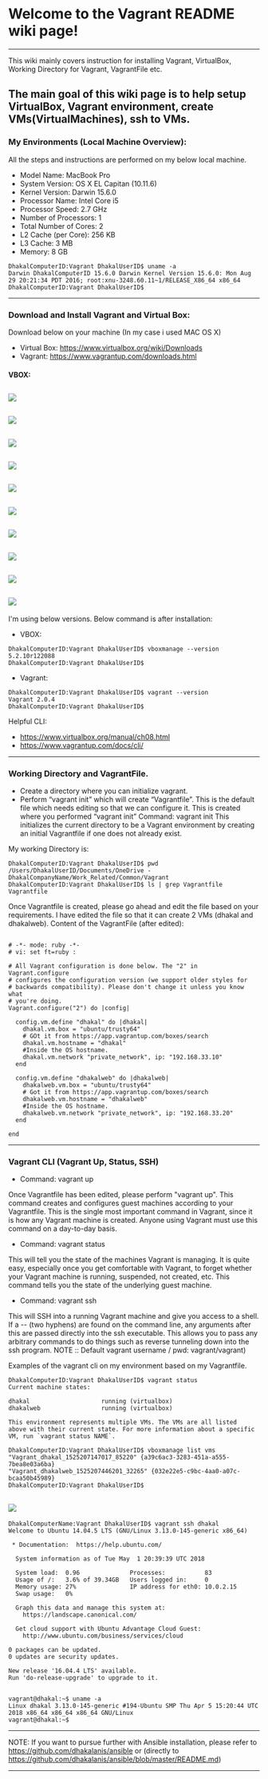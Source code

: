 # Welcome to the Vagrant README wiki page!
------------------------------------------------------------------------
This wiki mainly covers instruction for installing Vagrant, VirtualBox, Working Directory for Vagrant, VagrantFile etc.

The main goal of this wiki page is to help setup VirtualBox, Vagrant environment, create VMs(VirtualMachines), ssh to VMs.
------------------------------------------------------------------------
### My Environments (Local Machine Overview):
All the steps and instructions are performed on my below local machine.
* Model Name:	MacBook Pro
* System Version:	OS X EL Capitan (10.11.6)
* Kernel Version:	Darwin 15.6.0
* Processor Name:	Intel Core i5
* Processor Speed:	2.7 GHz
* Number of Processors:	1
* Total Number of Cores:	2
* L2 Cache (per Core):	256 KB
* L3 Cache:	3 MB
* Memory:	8 GB

```
DhakalComputerID:Vagrant DhakalUserID$ uname -a
Darwin DhakalComputerID 15.6.0 Darwin Kernel Version 15.6.0: Mon Aug 29 20:21:34 PDT 2016; root:xnu-3248.60.11~1/RELEASE_X86_64 x86_64
DhakalComputerID:Vagrant DhakalUserID$
```
------------------------------------------------------------------------
### Download and Install Vagrant and Virtual Box:
Download below on your machine (In my case i used MAC OS X)
* Virtual Box: https://www.virtualbox.org/wiki/Downloads
* Vagrant: https://www.vagrantup.com/downloads.html 

#### VBOX:

![](https://github.com/dhakalanis/vagrant/blob/master/Images/VBOX_1.png)
------------------------------------------------------------------------

![](https://github.com/dhakalanis/vagrant/blob/master/Images/VBOX_2.png)
------------------------------------------------------------------------

![](https://github.com/dhakalanis/vagrant/blob/master/Images/VBOX_3.png)
------------------------------------------------------------------------

![](https://github.com/dhakalanis/vagrant/blob/master/Images/VBOX_4.png)
------------------------------------------------------------------------

![](https://github.com/dhakalanis/vagrant/blob/master/Images/VBOX_5.png)
------------------------------------------------------------------------

![](https://github.com/dhakalanis/vagrant/blob/master/Images/VBOX_6.png)
------------------------------------------------------------------------

![](https://github.com/dhakalanis/vagrant/blob/master/Images/Vagrant_1.png)
------------------------------------------------------------------------

![](https://github.com/dhakalanis/vagrant/blob/master/Images/Vagrant_2.png)
------------------------------------------------------------------------

![](https://github.com/dhakalanis/vagrant/blob/master/Images/Vagrant_3.png)
------------------------------------------------------------------------

![](https://github.com/dhakalanis/vagrant/blob/master/Images/Vagrant_4.png)
------------------------------------------------------------------------


I'm using below versions. Below command is after installation:
* VBOX:
```
DhakalComputerID:Vagrant DhakalUserID$ vboxmanage --version
5.2.10r122088
DhakalComputerID:Vagrant DhakalUserID$ 
```
* Vagrant:

```
DhakalComputerID:Vagrant DhakalUserID$ vagrant --version
Vagrant 2.0.4
DhakalComputerID:Vagrant DhakalUserID$
```

Helpful CLI:
* https://www.virtualbox.org/manual/ch08.html
* https://www.vagrantup.com/docs/cli/

------------------------------------------------------------------------

### Working Directory and VagrantFile.
* Create a directory where you can initialize vagrant.
* Perform “vagrant init” which will create “Vagrantfile”. This is the default file which needs editing so that we can configure it. This is created where you performed “vagrant init”
Command: vagrant init
This initializes the current directory to be a Vagrant environment by creating an initial Vagrantfile if one does not already exist.

My working Directory is: 
```
DhakalComputerID:Vagrant DhakalUserID$ pwd
/Users/DhakalUserID/Documents/OneDrive - DhakalCompanyName/Work_Related/Common/Vagrant
DhakalComputerID:Vagrant DhakalUserID$ ls | grep Vagrantfile
Vagrantfile
```
Once Vagrantfile is created, please go ahead and edit the file based on your requirements. I have edited the file so that it can create 2 VMs (dhakal and dhakalweb).
Content of the VagrantFile (after edited):
```

# -*- mode: ruby -*-
# vi: set ft=ruby :

# All Vagrant configuration is done below. The "2" in Vagrant.configure
# configures the configuration version (we support older styles for
# backwards compatibility). Please don't change it unless you know what
# you're doing.
Vagrant.configure("2") do |config|

  config.vm.define "dhakal" do |dhakal|
    dhakal.vm.box = "ubuntu/trusty64"
    # GOt it from https://app.vagrantup.com/boxes/search
    dhakal.vm.hostname = "dhakal"
    #Inside the OS hostname.
    dhakal.vm.network "private_network", ip: "192.168.33.10"
  end

  config.vm.define "dhakalweb" do |dhakalweb|
    dhakalweb.vm.box = "ubuntu/trusty64"
    # Got it from https://app.vagrantup.com/boxes/search
    dhakalweb.vm.hostname = "dhakalweb"
    #Inside the OS hostname.
    dhakalweb.vm.network "private_network", ip: "192.168.33.20"
  end

end
```
------------------------------------------------------------------------
### Vagrant CLI (Vagrant Up, Status, SSH)

* Command: vagrant up

Once Vagrantfile has been edited, please perform "vagrant up". This command creates and configures guest machines according to your Vagrantfile.
This is the single most important command in Vagrant, since it is how any Vagrant machine is created. Anyone using Vagrant must use this command on a day-to-day basis.

* Command: vagrant status

This will tell you the state of the machines Vagrant is managing.
It is quite easy, especially once you get comfortable with Vagrant, to forget whether your Vagrant machine is 
running, suspended, not created, etc. This command tells you the state of the underlying guest machine.

* Command: vagrant ssh

This will SSH into a running Vagrant machine and give you access to a shell.
If a -- (two hyphens) are found on the command line, any arguments after this are passed directly into the ssh executable. This allows you to pass any arbitrary commands to do things such as reverse tunneling down into the ssh program.
NOTE :: Default vagrant username / pwd: vagrant/vagrant)

Examples of the vagrant cli on my environment based on my Vagrantfile.
```
DhakalComputerID:Vagrant DhakalUserID$ vagrant status
Current machine states:

dhakal                    running (virtualbox)
dhakalweb                 running (virtualbox)

This environment represents multiple VMs. The VMs are all listed
above with their current state. For more information about a specific
VM, run `vagrant status NAME`.

DhakalComputerID:Vagrant DhakalUserID$ vboxmanage list vms
"Vagrant_dhakal_1525207147017_85220" {a39c6ac3-3283-451a-a555-7bea8e03a6ba}
"Vagrant_dhakalweb_1525207446201_32265" {032e22e5-c9bc-4aa0-a07c-bcaa50b45989}
DhakalComputerID:Vagrant DhakalUserID$

```

![](https://github.com/dhakalanis/vagrant/blob/master/Images/VBOX_7.png)
------------------------------------------------------------------------

```
DhakalComputerName:Vagrant DhakalUserID$ vagrant ssh dhakal
Welcome to Ubuntu 14.04.5 LTS (GNU/Linux 3.13.0-145-generic x86_64)

 * Documentation:  https://help.ubuntu.com/

  System information as of Tue May  1 20:39:39 UTC 2018

  System load:  0.96              Processes:           83
  Usage of /:   3.6% of 39.34GB   Users logged in:     0
  Memory usage: 27%               IP address for eth0: 10.0.2.15
  Swap usage:   0%

  Graph this data and manage this system at:
    https://landscape.canonical.com/

  Get cloud support with Ubuntu Advantage Cloud Guest:
    http://www.ubuntu.com/business/services/cloud

0 packages can be updated.
0 updates are security updates.

New release '16.04.4 LTS' available.
Run 'do-release-upgrade' to upgrade to it.


vagrant@dhakal:~$ uname -a
Linux dhakal 3.13.0-145-generic #194-Ubuntu SMP Thu Apr 5 15:20:44 UTC 2018 x86_64 x86_64 x86_64 GNU/Linux
vagrant@dhakal:~$ 
```

------------------------------------------------------------------------

NOTE: If you want to pursue further with Ansible installation, please refer to https://github.com/dhakalanis/ansible or (directly to https://github.com/dhakalanis/ansible/blob/master/README.md)

------------------------------------------------------------------------
